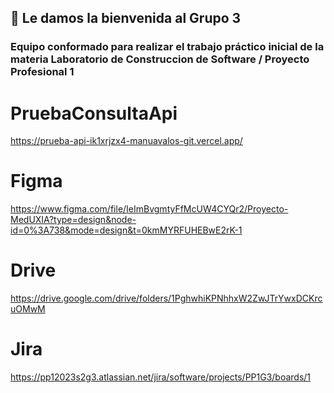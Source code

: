 ## 👋 Le damos la bienvenida al Grupo 3
### Equipo conformado para realizar el trabajo práctico inicial de la materia Laboratorio de Construccion de Software / Proyecto Profesional 1

# PruebaConsultaApi
https://prueba-api-ik1xrjzx4-manuavalos-git.vercel.app/
# Figma
https://www.figma.com/file/IeImBvgmtyFfMcUW4CYQr2/Proyecto-MedUXIA?type=design&node-id=0%3A738&mode=design&t=0kmMYRFUHEBwE2rK-1
# Drive
https://drive.google.com/drive/folders/1PghwhiKPNhhxW2ZwJTrYwxDCKrcuOMwM
# Jira
https://pp12023s2g3.atlassian.net/jira/software/projects/PP1G3/boards/1

